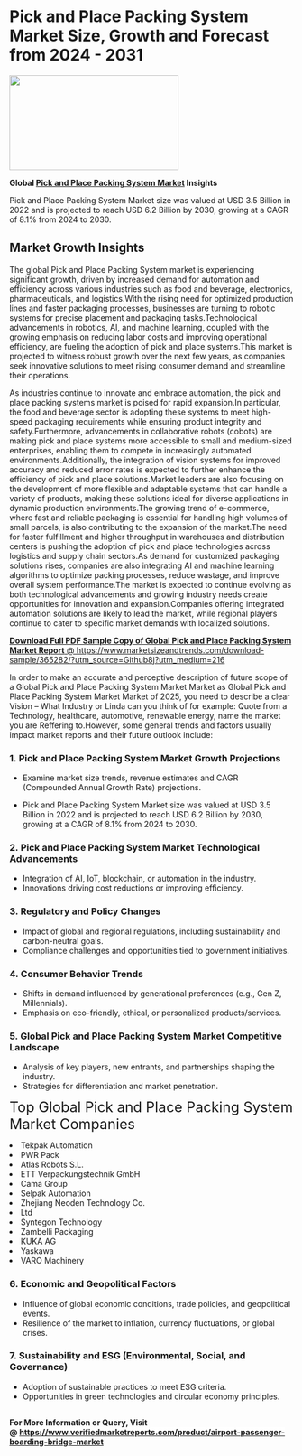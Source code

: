 <H1>Pick and Place Packing System Market Size, Growth and Forecast from 2024 - 2031</H1><img class="aligncenter size-medium wp-image-584254" src="https://thirdeyenews.in/wp-content/uploads/2024/09/Global-Market-Research-300x168.jpeg" alt="" width="300" height="168" /><p><strong>Global&nbsp;<a href="https://www.marketsizeandtrends.com/download-sample/365282/?utm_source=Github8j?utm_medium=216">Pick and Place Packing System Market</a> Insights</strong></p><p>Pick and Place Packing System Market size was valued at USD 3.5 Billion in 2022 and is projected to reach USD 6.2 Billion by 2030, growing at a CAGR of 8.1% from 2024 to 2030.</p><p><h2>Market Growth Insights</h2> <p>The global Pick and Place Packing System market is experiencing significant growth, driven by increased demand for automation and efficiency across various industries such as food and beverage, electronics, pharmaceuticals, and logistics.With the rising need for optimized production lines and faster packaging processes, businesses are turning to robotic systems for precise placement and packaging tasks.Technological advancements in robotics, AI, and machine learning, coupled with the growing emphasis on reducing labor costs and improving operational efficiency, are fueling the adoption of pick and place systems.This market is projected to witness robust growth over the next few years, as companies seek innovative solutions to meet rising consumer demand and streamline their operations.</p> <p><a href="#"></a></p> <p>As industries continue to innovate and embrace automation, the pick and place packing systems market is poised for rapid expansion.In particular, the food and beverage sector is adopting these systems to meet high-speed packaging requirements while ensuring product integrity and safety.Furthermore, advancements in collaborative robots (cobots) are making pick and place systems more accessible to small and medium-sized enterprises, enabling them to compete in increasingly automated environments.Additionally, the integration of vision systems for improved accuracy and reduced error rates is expected to further enhance the efficiency of pick and place solutions.Market leaders are also focusing on the development of more flexible and adaptable systems that can handle a variety of products, making these solutions ideal for diverse applications in dynamic production environments.The growing trend of e-commerce, where fast and reliable packaging is essential for handling high volumes of small parcels, is also contributing to the expansion of the market.The need for faster fulfillment and higher throughput in warehouses and distribution centers is pushing the adoption of pick and place technologies across logistics and supply chain sectors.As demand for customized packaging solutions rises, companies are also integrating AI and machine learning algorithms to optimize packing processes, reduce wastage, and improve overall system performance.The market is expected to continue evolving as both technological advancements and growing industry needs create opportunities for innovation and expansion.Companies offering integrated automation solutions are likely to lead the market, while regional players continue to cater to specific market demands with localized solutions.</p> <p><a href="#"></p><p><span class=""><strong>Download Full PDF Sample Copy of Global Pick and Place Packing System Market Report</strong> @ <a href="https://www.marketsizeandtrends.com/download-sample/365282/?utm_source=Github8j?utm_medium=216" target="_blank">https://www.marketsizeandtrends.com/download-sample/365282/?utm_source=Github8j?utm_medium=216</a></span></p><p>In order to make an accurate and perceptive description of future scope of a Global&nbsp;Pick and Place Packing System Market Market as Global&nbsp;Pick and Place Packing System Market Market of 2025, you need to describe a clear Vision &ndash; What Industry or Linda can you think of for example: Quote from a Technology, healthcare, automotive, renewable energy, name the market you are Reffering to.However, some general trends and factors usually impact market reports and their future outlook include:</p><h3>1.&nbsp;<strong>Pick and Place Packing System Market Growth Projections</strong></h3><ul><li>Examine market size trends, revenue estimates and CAGR (Compounded Annual Growth Rate) projections.</li><li><p>Pick and Place Packing System Market size was valued at USD 3.5 Billion in 2022 and is projected to reach USD 6.2 Billion by 2030, growing at a CAGR of 8.1% from 2024 to 2030.</p></li></ul><h3>2.&nbsp;<strong>Pick and Place Packing System Market Technological Advancements</strong></h3><ul><li>Integration of AI, IoT, blockchain, or automation in the industry.</li><li>Innovations driving cost reductions or improving efficiency.</li></ul><h3>3.&nbsp;<strong>Regulatory and Policy Changes</strong></h3><ul><li>Impact of global and regional regulations, including sustainability and carbon-neutral goals.</li><li>Compliance challenges and opportunities tied to government initiatives.</li></ul><h3>4.&nbsp;<strong>Consumer Behavior Trends</strong></h3><ul><li>Shifts in demand influenced by generational preferences (e.g., Gen Z, Millennials).</li><li>Emphasis on eco-friendly, ethical, or personalized products/services.</li></ul><h3>5.&nbsp;<strong>Global Pick and Place Packing System Market Competitive Landscape</strong></h3><ul><li>Analysis of key players, new entrants, and partnerships shaping the industry.</li><li>Strategies for differentiation and market penetration.</li></ul><p data-pm-slice="1 1 []"><span style="color: inherit; font-family: inherit; font-size: 25px;">Top Global Pick and Place Packing System Market Companies</span></p><div class="" data-test-id=""><p><li>Tekpak Automation</li><li> PWR Pack</li><li> Atlas Robots S.L.</li><li> ETT Verpackungstechnik GmbH</li><li> Cama Group</li><li> Selpak Automation</li><li> Zhejiang Neoden Technology Co.</li><li>Ltd</li><li> Syntegon Technology</li><li> Zambelli Packaging</li><li> KUKA AG</li><li> Yaskawa</li><li> VARO Machinery</li></p></div><h3>6.&nbsp;<strong>Economic and Geopolitical Factors</strong></h3><ul><li>Influence of global economic conditions, trade policies, and geopolitical events.</li><li>Resilience of the market to inflation, currency fluctuations, or global crises.</li></ul><h3>7.&nbsp;<strong>Sustainability and ESG (Environmental, Social, and Governance)</strong></h3><ul><li>Adoption of sustainable practices to meet ESG criteria.</li><li>Opportunities in green technologies and circular economy principles.</li></ul><h2><strong style="font-size: 14px;">For More Information or Query, Visit @&nbsp;</strong><a style="background-color: #ffffff; font-size: 14px;" href="https://www.marketsizeandtrends.com/report/pick-and-place-packing-system-market/" target="_blank">https://www.verifiedmarketreports.com/product/airport-passenger-boarding-bridge-market</a></h2>